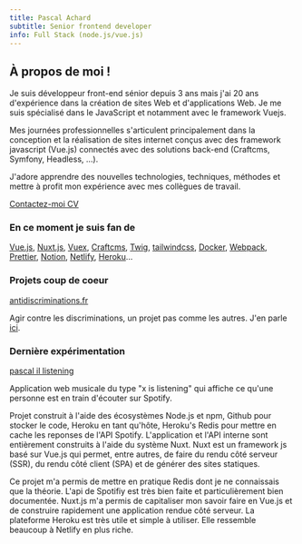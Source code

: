 ```yaml
---
title: Pascal Achard
subtitle: Senior frontend developer
info: Full Stack (node.js/vue.js)
---
```


## À propos de moi !
Je suis développeur front-end sénior depuis 3 ans mais j'ai 20 ans d'expérience dans la création de sites Web et d'applications Web. Je me suis spécialisé dans le JavaScript et notamment avec le framework Vuejs.

Mes journées professionnelles s'articulent principalement dans la conception et la réalisation de sites internet conçus avec des framework javascript (Vue.js) connectés avec des solutions back-end (Craftcms, Symfony, Headless, ...).

J'adore apprendre des nouvelles technologies, techniques, méthodes et mettre à profit mon expérience avec mes collègues de travail.

<p class="mt-6 flex">
    <a
        class="btn btn--ghost"
        href="mailto:pascal.achard@gmail.com"
        >Contactez-moi
    </a>
    <a
        class="btn btn--ghost ml-6"
        href="/CV-Pascal-Achard-2021.pdf"
        target="_blank"
        rel="noopener"
        >CV
    </a>
</p>

### En ce moment je suis fan de
[Vue.js](https://vuejs.org/), [Nuxt.js](https://nuxtjs.org/), [Vuex](https://vuex.vuejs.org/), [Craftcms](https://craftcms.com/), [Twig](https://twig.symfony.com/), [tailwindcss](https://tailwindcss.com/), [Docker](https://www.docker.com/), [Webpack](https://webpack.js.org/), [Prettier](https://prettier.io/), [Notion](https://www.notion.so),  [Netlify](https://www.netlify.com/), [Heroku](https://www.heroku.com/)...

### Projets coup de coeur
[antidiscriminations.fr](https://www.antidiscriminations.fr/)

Agir contre les discriminations, un projet pas comme les autres. J'en parle [ici](https://www.linkedin.com/pulse/un-projet-pas-comme-les-autres-pascal-achard/).
### Dernière expérimentation
[pascal il listening](https://pascal-is-listening.herokuapp.com/)

Application web musicale du type "x is listening" qui affiche ce qu'une personne est en train d'écouter sur Spotify.

Projet construit à l'aide des écosystèmes Node.js et npm, Github pour stocker le code, Heroku en tant qu'hôte, Heroku's Redis pour mettre en cache les reponses de l'API Spotify. L'application et l'API interne sont entièrement construits à l'aide du système Nuxt. Nuxt est un framework js basé sur Vue.js qui permet, entre autres, de faire du rendu côté serveur (SSR), du rendu côté client (SPA) et de générer des sites statiques.

Ce projet m'a permis de mettre en pratique Redis dont je ne connaissais que la théorie. L'api de Spotifiy est très bien faite et particulièrement bien documentée. Nuxt.js m'a permis de capitaliser mon savoir faire en Vue.js et de construire rapidement une application rendue côté serveur. La plateforme Heroku est très utile et simple à utiliser. Elle ressemble beaucoup à Netlify en plus riche.

